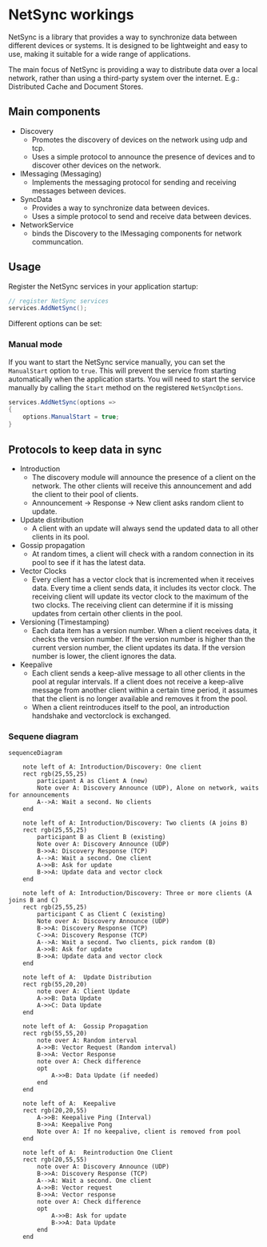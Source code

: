 # NetSync workings
NetSync is a library that provides a way to synchronize data between different devices or systems. It is designed to be lightweight and easy to use, making it suitable for a wide range of applications.

The main focus of NetSync is providing a way to distribute data over a local network, rather than using a third-party system over the internet. E.g.:  Distributed Cache and Document Stores.

## Main components
- Discovery
  - Promotes the discovery of devices on the network using udp and tcp.
  - Uses a simple protocol to announce the presence of devices and to discover other devices on the network.
- IMessaging (Messaging)
  - Implements the messaging protocol for sending and receiving messages between devices.
- SyncData
  - Provides a way to synchronize data between devices.
  - Uses a simple protocol to send and receive data between devices.
- NetworkService
  - binds the Discovery to the IMessaging components for network communcation.

## Usage

Register the NetSync services in your application startup:

```csharp
// register NetSync services
services.AddNetSync();
```

Different options can be set:

### Manual mode
If you want to start the NetSync service manually, you can set the `ManualStart` option to `true`. This will prevent the service from starting automatically when the application starts. You will need to start the service manually by calling the `Start` method on the registered `NetSyncOptions`.
```csharp
services.AddNetSync(options =>
{
    options.ManualStart = true;
}
```

## Protocols to keep data in sync
- Introduction
  - The discovery module will announce the presence of a client on the network. The other clients will receive this announcement and add the client to their pool of clients.
  - Announcement -> Response -> New client asks random client to update.
- Update distribution
  - A client with an update will always send the updated data to all other clients in its pool.
- Gossip propagation
  - At random times, a client will check with a random connection in its pool to see if it has the latest data.
- Vector Clocks
  - Every client has a vector clock that is incremented when it receives data. Every time a client sends data, it includes its vector clock. The receiving client will update its vector clock to the maximum of the two clocks. The receiving client can determine if it is missing updates from certain other clients in the pool.
- Versioning (Timestamping)
  - Each data item has a version number. When a client receives data, it checks the version number. If the version number is higher than the current version number, the client updates its data. If the version number is lower, the client ignores the data.
- Keepalive
  - Each client sends a keep-alive message to all other clients in the pool at regular intervals. If a client does not receive a keep-alive message from another client within a certain time period, it assumes that the client is no longer available and removes it from the pool.
  - When a client reintroduces itself to the pool, an introduction handshake and vectorclock is exchanged.

### Sequene diagram
```mermaid
sequenceDiagram
    
    note left of A: Introduction/Discovery: One client
    rect rgb(25,55,25)
        participant A as Client A (new)
        Note over A: Discovery Announce (UDP), Alone on network, waits for announcements
        A-->A: Wait a second. No clients
    end

    note left of A: Introduction/Discovery: Two clients (A joins B)
    rect rgb(25,55,25)
        participant B as Client B (existing)
        Note over A: Discovery Announce (UDP)
        B->>A: Discovery Response (TCP)
        A-->A: Wait a second. One client
        A->>B: Ask for update
        B->>A: Update data and vector clock
    end

    note left of A: Introduction/Discovery: Three or more clients (A joins B and C)
    rect rgb(25,55,25)
        participant C as Client C (existing)
        Note over A: Discovery Announce (UDP)
        B->>A: Discovery Response (TCP)
        C->>A: Discovery Response (TCP)
        A-->A: Wait a second. Two clients, pick random (B)
        A->>B: Ask for update
        B->>A: Update data and vector clock
    end

    note left of A:  Update Distribution
    rect rgb(55,20,20)
        note over A: Client Update
        A->>B: Data Update
        A->>C: Data Update
    end

    note left of A:  Gossip Propagation
    rect rgb(55,55,20)
        note over A: Random interval
        A->>B: Vector Request (Random interval)
        B->>A: Vector Response
        note over A: Check difference
        opt
            A->>B: Data Update (if needed)
        end
    end

    note left of A:  Keepalive
    rect rgb(20,20,55)
        A->>B: Keepalive Ping (Interval)
        B->>A: Keepalive Pong
        Note over A: If no keepalive, client is removed from pool
    end

    note left of A:  Reintroduction One Client
    rect rgb(20,55,55)
        note over A: Discovery Announce (UDP)
        B->>A: Discovery Response (TCP)
        A-->A: Wait a second. One client
        A->>B: Vector request
        B->>A: Vector response
        note over A: Check difference
        opt
            A->>B: Ask for update
            B->>A: Data Update
        end
    end
```
